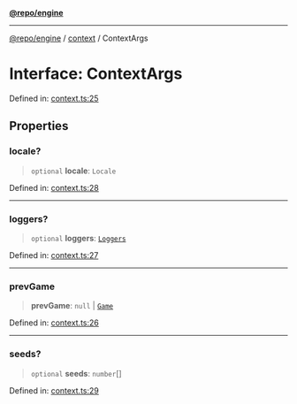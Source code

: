 [**@repo/engine**](../../README.md)

***

[@repo/engine](../../modules.md) / [context](../README.md) / ContextArgs

# Interface: ContextArgs

Defined in: [context.ts:25](https://github.com/alexqguo/drinking-board-game-v3/blob/56df34968617deee505d881352afe56efb53b2a4/packages/engine/src/context.ts#L25)

## Properties

### locale?

> `optional` **locale**: `Locale`

Defined in: [context.ts:28](https://github.com/alexqguo/drinking-board-game-v3/blob/56df34968617deee505d881352afe56efb53b2a4/packages/engine/src/context.ts#L28)

***

### loggers?

> `optional` **loggers**: [`Loggers`](Loggers.md)

Defined in: [context.ts:27](https://github.com/alexqguo/drinking-board-game-v3/blob/56df34968617deee505d881352afe56efb53b2a4/packages/engine/src/context.ts#L27)

***

### prevGame

> **prevGame**: `null` \| [`Game`](../../gamestate/type-aliases/Game.md)

Defined in: [context.ts:26](https://github.com/alexqguo/drinking-board-game-v3/blob/56df34968617deee505d881352afe56efb53b2a4/packages/engine/src/context.ts#L26)

***

### seeds?

> `optional` **seeds**: `number`[]

Defined in: [context.ts:29](https://github.com/alexqguo/drinking-board-game-v3/blob/56df34968617deee505d881352afe56efb53b2a4/packages/engine/src/context.ts#L29)

